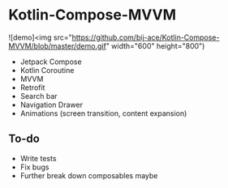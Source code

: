 # Kotlin-Compose-MVVM

![demo]<img src="https://github.com/bij-ace/Kotlin-Compose-MVVM/blob/master/demo.gif" width="600" height="800")

- Jetpack Compose
- Kotlin Coroutine
- MVVM
- Retrofit
- Search bar
- Navigation Drawer
- Animations (screen transition, content expansion)

## To-do
- Write tests
- Fix bugs
- Further break down composables maybe
